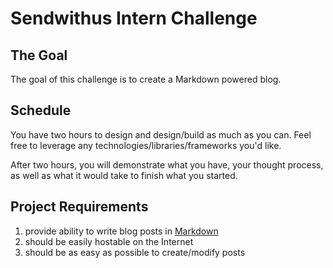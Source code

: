 Sendwithus Intern Challenge
===========================

The Goal
--------

The goal of this challenge is to create a Markdown powered blog.


Schedule
--------

You have two hours to design and design/build as much as you can. Feel free to
leverage any technologies/libraries/frameworks you'd like.

After two hours, you will demonstrate what you have, your thought process, as
well as what it would take to finish what you started.



Project Requirements
--------------------

1. provide ability to write blog posts in [Markdown](http://daringfireball.net/projects/markdown/syntax)
2. should be easily hostable on the Internet
3. should be as easy as possible to create/modify posts



